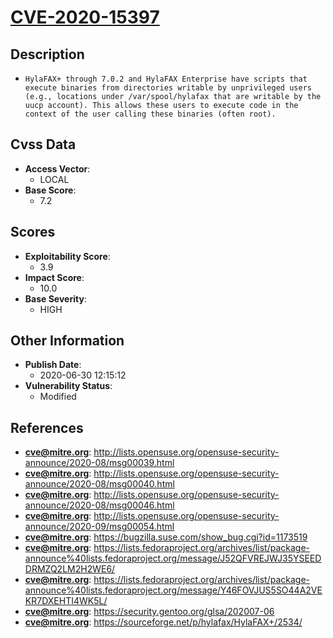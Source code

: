 
# [CVE-2020-15397](https://cve.mitre.org/cgi-bin/cvename.cgi?name=CVE-2020-15397)

## Description

- `HylaFAX+ through 7.0.2 and HylaFAX Enterprise have scripts that execute binaries from directories writable by unprivileged users (e.g., locations under /var/spool/hylafax that are writable by the uucp account). This allows these users to execute code in the context of the user calling these binaries (often root).`

## Cvss Data

- **Access Vector**:
  - LOCAL
- **Base Score**:
  - 7.2

## Scores

- **Exploitability Score**:
  - 3.9
- **Impact Score**:
  - 10.0
- **Base Severity**:
  - HIGH

## Other Information

- **Publish Date**:
  - 2020-06-30 12:15:12
- **Vulnerability Status**:
  - Modified

## References

- **cve@mitre.org**: http://lists.opensuse.org/opensuse-security-announce/2020-08/msg00039.html
- **cve@mitre.org**: http://lists.opensuse.org/opensuse-security-announce/2020-08/msg00040.html
- **cve@mitre.org**: http://lists.opensuse.org/opensuse-security-announce/2020-08/msg00046.html
- **cve@mitre.org**: http://lists.opensuse.org/opensuse-security-announce/2020-09/msg00054.html
- **cve@mitre.org**: https://bugzilla.suse.com/show_bug.cgi?id=1173519
- **cve@mitre.org**: https://lists.fedoraproject.org/archives/list/package-announce%40lists.fedoraproject.org/message/J52QFVREJWJ35YSEEDDRMZQ2LM2H2WE6/
- **cve@mitre.org**: https://lists.fedoraproject.org/archives/list/package-announce%40lists.fedoraproject.org/message/Y46FOVJUS5SO44A2VEKR7DXEHTI4WK5L/
- **cve@mitre.org**: https://security.gentoo.org/glsa/202007-06
- **cve@mitre.org**: https://sourceforge.net/p/hylafax/HylaFAX+/2534/
